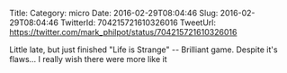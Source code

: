 Title: 
Category: micro
Date: 2016-02-29T08:04:46
Slug: 2016-02-29T08:04:46
TwitterId: 704215721610326016
TweetUrl: https://twitter.com/mark_philpot/status/704215721610326016

Little late, but just finished "Life is Strange" -- Brilliant game. Despite it's flaws... I really wish there were more like it